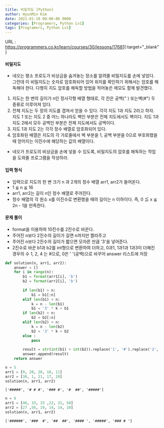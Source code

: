 ```yaml
---
title: 비밀지도 [Python]
author: HyunMin Kim
date: 2021-01-10 00:00:00 0000
categories: [Programers, Python Lv1]
tags: [Programers, Python Lv1]
---
```


URL : <https://programmers.co.kr/learn/courses/30/lessons/17681>{:target="_blank"}

#### 비밀지도
- 네오는 평소 프로도가 비상금을 숨겨놓는 장소를 알려줄 비밀지도를 손에 넣었다. 그런데 이 비밀지도는 숫자로 암호화되어 있어 위치를 확인하기 위해서는 암호를 해독해야 한다. 다행히 지도 암호를 해독할 방법을 적어놓은 메모도 함께 발견했다.

1. 지도는 한 변의 길이가 n인 정사각형 배열 형태로, 각 칸은 공백(" ) 또는벽(#") 두 종류로 이루어져 있다.
2. 전체 지도는 두 장의 지도를 겹쳐서 얻을 수 있다. 각각 지도 1과 지도 2라고 하자. 지도 1 또는 지도 2 중 어느 하나라도 벽인 부분은 전체 지도에서도 벽이다. 지도 1과 지도 2에서 모두 공백인 부분은 전체 지도에서도 공백이다.
3. 지도 1과 지도 2는 각각 정수 배열로 암호화되어 있다.
4. 암호화된 배열은 지도의 각 가로줄에서 벽 부분을 1, 공백 부분을 0으로 부호화했을 때 얻어지는 이진수에 해당하는 값의 배열이다.

- 네오가 프로도의 비상금을 손에 넣을 수 있도록, 비밀지도의 암호를 해독하는 작업을 도와줄 프로그램을 작성하라.

#### 입력 형식
- 입력으로 지도의 한 변 크기 n 과 2개의 정수 배열 arr1, arr2가 들어온다.
- 1 ≦ n ≦ 16
- arr1, arr2는 길이 n인 정수 배열로 주어진다.
- 정수 배열의 각 원소 x를 이진수로 변환했을 때의 길이는 n 이하이다. 즉, 0 ≦ x ≦ 2n - 1을 만족한다.

#### 문제 풀이
- format을 이용하여 10진수를 2진수로 바꾼다.
- 주어진 n보다 2진수의 길이가 길면 n까지만 짤라주고
- 주어진 n보다 2진수의 길이가 짧으면 모자른 만큼 '3'을 넣어준다.
- 2진수로 바꾼 b1과 b2를 int형으로 변환하여 더하고, 0과1, 1과1과 1과3이 더해진 경우의 수 1, 2, 4 는 #으로, 0은 ' '(공백)으로 바꾸어 answer 리스트에 저장


```python
def solution(n, arr1, arr2):
    answer = []
    for i in range(n):
        b1 = format(arr1[i], 'b')
        b2 = format(arr2[i], 'b')
    
        if len(b1) > n:
            b1 = b1[:n]
        elif len(b1) < n:
            k = n - len(b1)
            b1 = '3' * k + b1
        if len(b2) > n:
            b2 = b2[:n]
        elif len(b2) < n:
            k = n - len(b2)
            b2 = '3' * k + b2
        else :
            pass
    
        result = str(int(b1) + int(b2)).replace('1', '#').replace('2', '#').replace('4', '#').replace('0', ' ').replace('3', ' ').replace('6', ' ')
        answer.append(result)
    return answer
```


```python
n = 5
arr1 = [9, 20, 28, 18, 11]
arr2 = [30, 1, 21, 17, 28]
solution(n, arr1, arr2)
```




    ['#####', '# # #', '### #', '#  ##', '#####']




```python
n = 6
arr1 = [46, 33, 33 ,22, 31, 50]
arr2 = [27 ,56, 19, 14, 14, 10]
solution(n, arr1, arr2)
```




    ['######', '###  #', '##  ##', '#### ', '#####', '### # ']


